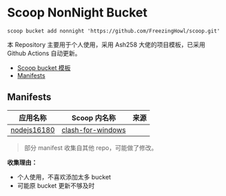 # Scoop NonNight Bucket 

`scoop bucket add nonnight 'https://github.com/FreezingHowl/scoop.git'`

本 Repository 主要用于个人使用，采用 Ash258 大佬的项目模板，已采用 Github Actions 自动更新。

- [Scoop bucket 模板](https://github.com/Ash258/GenericBucket)
- [Manifests](#manifests)

## Manifests

| 应用名称                                            | Scoop 内名称                                      | 来源  |
| ----------------------------------------------- |:----------------------------------------------:| --- |
| [nodejs16180](https://nodejs.org/dist/v16.18.0) | [clash-for-windows](./bucket/nodejs16180.json) |     |

> 部分 manifest 收集自其他 repo，可能做了修改。

**收集理由：**

- 个人使用，不喜欢添加太多 bucket
- 可能原 bucket 更新不够及时
